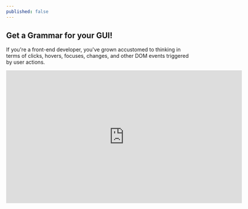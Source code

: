 ```yaml
---
published: false
---
```


## Get a Grammar for your GUI!

If you're a front-end developer, you've grown accustomed to thinking in terms of clicks, hovers, focuses, changes, and other DOM events triggered by user actions.

<iframe width="640" height="360" src="https://www.youtube.com/embed/NWo-RIHiEJ4?list=PLvAOHfLjfrPJP9TKmTCgAj36CsVgtQJOs" frameborder="0" allowfullscreen></iframe>
